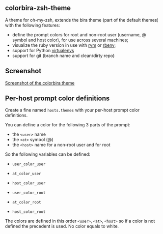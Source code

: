 colorbira-zsh-theme
-------------------

A theme for oh-my-zsh, extends the bira theme (part of the default themes) with the following features:
* define the prompt colors for root and non-root user (username, @ symbol and host color), for use across several machines;
* visualize the ruby version in use with [rvm](https://rvm.io/) or [rbenv](https://github.com/rbenv/rbenv);
* support for Python [virtualenvs](https://virtualenv.pypa.io/en/stable/)
* support for git (branch name and clean/dirty repo)

## Screenshot

[Screenshot of the colorbira theme](https://i.imgur.com/EHMeJI4.png)

## Per-host prompt color definitions

Create a fine named `hosts.themes` with your per-host prompt color definitions.

You can define a color for the following 3 parts of the prompt:
  - the `<user>` name
  - the `<at>` symbol (@)
  - the `<host>` name
for a non-root user and for root

So the following variables can be defined:
  - `user_color_user`
  - `at_color_user`
  - `host_color_user`

  - `user_color_root`
  - `at_color_root`
  - `host_color_root`

The colors are defined in this order `<user>`, `<at>`, `<host>` so if a color is not defined the precedent is used.
No color equals to white.
